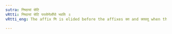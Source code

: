 ```yaml
---
sutra: निष्ठायां सेटि
vRtti: निष्ठायां सेटि परतोणेर्लोपो भवति ॥
vRtti_eng: The affix णि is elided before the affixes क्त and क्तवतु when these take the augment इट् ॥

---
```

